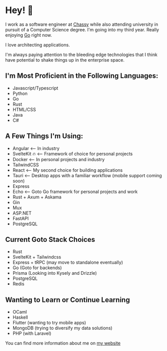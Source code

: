 # Hey! 👋

I work as a software engineer at [Chassy](https://chassy.io) while also attending university in pursuit of a Computer Science degree. I'm going into my third year. Really enjoying [Go](https://go.dev) right now.

I love architecting applications.

I'm always paying attention to the bleeding edge technologies that I think have potential to shake things up in the enterprise space.

## I'm Most Proficient in the Following Languages:

- Javascript/Typescript
- Python
- Go
- Rust
- HTML/CSS
- Java
- C#

## A Few Things I'm Using:

- Angular <-- In industry
- SvelteKit 🔥 <-- Framework of choice for personal projects
- Docker <-- In personal projects and industry
- TailwindCSS
- React <-- My second choice for building applications
- Tauri <-- Desktop apps with a familiar workflow (mobile support coming soon)
- Express
- Echo <-- Goto Go framework for personal projects and work
- Rust + Axum + Askama
- Gin
- Mux
- ASP.NET
- FastAPI
- PostgreSQL

## Current Goto Stack Choices

- Rust
- SvelteKit + Tailwindcss
- Express + tRPC (may move to standalone eventually)
- Go (Goto for backends)
- Prisma (Looking into Kysely and Drizzle)
- PostgreSQL
- Redis

## Wanting to Learn or Continue Learning

- OCaml
- Haskell
- Flutter (wanting to try mobile apps)
- MongoDB (trying to diversify my data solutions)
- PHP (with Laravel)

You can find more information about me on [my website](https://www.jackbranch.dev)
